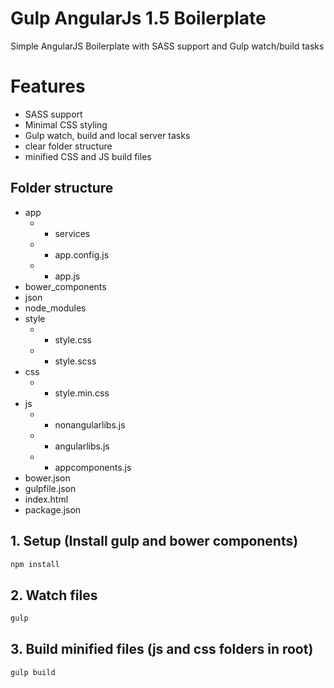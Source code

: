 # Gulp AngularJs 1.5  Boilerplate 

Simple AngularJS Boilerplate with SASS support and Gulp watch/build tasks

# Features
* SASS support 
* Minimal CSS styling 
* Gulp watch, build and local server tasks
* clear folder structure
* minified CSS and JS build files

## Folder structure

- app
	- - services
	- - app.config.js
	- - app.js
- bower_components
- json
- node_modules
- style
	- - style.css
	- - style.scss
- css
	- - style.min.css
- js
	- - nonangularlibs.js
	- - angularlibs.js
	- - appcomponents.js	
- bower.json
- gulpfile.json
- index.html
- package.json



## 1. Setup (Install gulp and bower components)
```bash
npm install
```

## 2. Watch files
```bash
gulp
```

## 3. Build minified files (js and css folders in root)
```bash
gulp build
```

